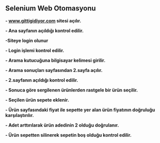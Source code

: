 ## Selenium Web Otomasyonu

**- www.gittigidiyor.com sitesi açılır.**

**- Ana sayfanın açıldığı kontrol edilir.**

**-Siteye login olunur**

**- Login işlemi kontrol edilir.**

**- Arama kutucuğuna bilgisayar kelimesi girilir.**

**- Arama sonuçları sayfasından 2.sayfa açılır.**

**- 2.sayfanın açıldığı kontrol edilir.**

**- Sonuca göre sergilenen ürünlerden rastgele bir ürün seçilir.**

**- Seçilen ürün sepete eklenir.**

**- Ürün sayfasındaki fiyat ile sepette yer alan ürün fiyatının doğruluğu karşılaştırılır.**

**- Adet arttırılarak ürün adedinin 2 olduğu doğrulanır.**

**- Ürün sepetten silinerek sepetin boş olduğu kontrol edilir.**